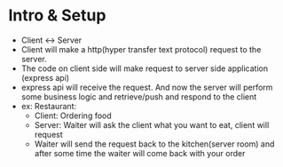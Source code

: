 # Intro & Setup

- Client <-> Server
- Client will make a http(hyper transfer text protocol) request to the server.
- The code on client side will make request to server side application (express api)
- express api will receive the request. And now the server will perform some business logic and retrieve/push and respond to the client
- ex: Restaurant:
  - Client: Ordering food
  - Server: Waiter will ask the client what you want to eat, client will request
  - Waiter will send the request back to the kitchen(server room) and after some time the waiter will come back with your order
